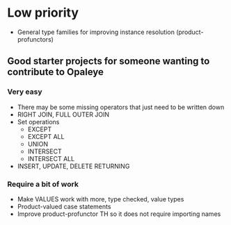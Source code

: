 # Low priority

* General type families for improving instance resolution (product-profunctors)

## Good starter projects for someone wanting to contribute to Opaleye

### Very easy

* There may be some missing operators that just need to be written down
* RIGHT JOIN, FULL OUTER JOIN
* Set operations
    * EXCEPT
    * EXCEPT ALL
    * UNION
    * INTERSECT
    * INTERSECT ALL
* INSERT, UPDATE, DELETE RETURNING

### Require a bit of work

* Make VALUES work with more, type checked, value types
* Product-valued case statements
* Improve product-profunctor TH so it does not require importing names
